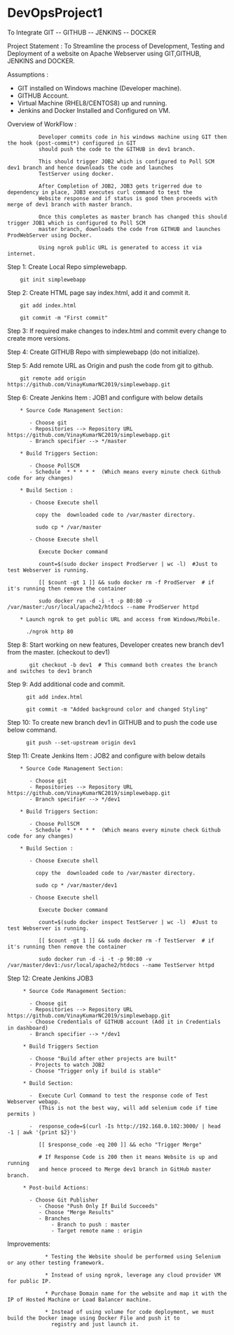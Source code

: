 # DevOpsProject1

To Integrate GIT -- GITHUB -- JENKINS -- DOCKER 

 Project Statement : To Streamline the process of Development, Testing and Deployment of a website on Apache Webserver 
                     using GIT,GITHUB, JENKINS and DOCKER. 
                     
 Assumptions :
 
 * GIT installed on Windows machine (Developer machine).
 * GITHUB Account.
 * Virtual Machine (RHEL8/CENTOS8) up and running.
 * Jenkins and Docker Installed and Configured on VM.
 
  Overview of WorkFlow : 
  
              Developer commits code in his windows machine using GIT then the hook (post-commit*) configured in GIT 
              should push the code to the GITHUB in dev1 branch. 
              
              This should trigger JOB2 which is configured to Poll SCM dev1 branch and hence downloads the code and launches 
              TestServer using docker.
              
              After Completion of JOB2, JOB3 gets trigerred due to dependency in place, JOB3 executes curl command to test the
              Website response and if status is good then proceeds with merge of dev1 branch with master branch.
              
              Once this completes as master branch has changed this should trigger JOB1 which is configured to Poll SCM
              master branch, downloads the code from GITHUB and launches ProdWebServer using Docker.
              
              Using ngrok public URL is generated to access it via internet. 
           
              
              
 
 Step 1: Create Local Repo simplewebapp.
 
        git init simplewebapp
        
 Step 2: Create HTML page say index.html, add it and commit it.
 
        git add index.html
        
        git commit -m "First commit"
        
Step 3: If required make changes to index.html and commit every change to create more versions.

Step 4: Create GITHUB Repo with simplewebapp (do not initialize).

Step 5: Add remote URL as Origin and push the code from git to github.

        git remote add origin https://github.com/VinayKumarNC2019/simplewebapp.git 
        
Step 6: Create Jenkins Item : JOB1  and configure with below details

        * Source Code Management Section:
        
           - Choose git
           - Repositories --> Repository URL https://github.com/VinayKumarNC2019/simplewebapp.git
           - Branch specifier --> */master
          
        * Build Triggers Section:
        
           - Choose PollSCM
           - Schedule  * * * * *  (Which means every minute check Github code for any changes)
           
        * Build Section :
        
           - Choose Execute shell 
           
             copy the  downloaded code to /var/master directory.
             
             sudo cp * /var/master
             
           - Choose Execute shell 
           
              Execute Docker command 
        
              count=$(sudo docker inspect ProdServer | wc -l)  #Just to test Webserver is running.
        
              [[ $count -gt 1 ]] && sudo docker rm -f ProdServer  # if it's running then remove the container

              sudo docker run -d -i -t -p 80:80 -v /var/master:/usr/local/apache2/htdocs --name ProdServer httpd

        * Launch ngrok to get public URL and access from Windows/Mobile.
        
          ./ngrok http 80
        
        
Step 8:   Start working on new features, Developer creates new branch dev1 from the master. (checkout to dev1)

           git checkout -b dev1  # This command both creates the branch and switches to dev1 branch
           
Step 9:   Add additional code and commit.

          git add index.html
          
          git commit -m "Added background color and changed Styling"
          

Step 10:  To create new branch dev1 in GITHUB and to push the code use below command.

          git push --set-upstream origin dev1 

Step 11:  Create Jenkins Item : JOB2  and configure with below details

        * Source Code Management Section:
        
           - Choose git
           - Repositories --> Repository URL https://github.com/VinayKumarNC2019/simplewebapp.git
           - Branch specifier --> */dev1
          
        * Build Triggers Section:
        
           - Choose PollSCM
           - Schedule  * * * * *  (Which means every minute check Github code for any changes)
           
        * Build Section :
        
           - Choose Execute shell 
           
             copy the  downloaded code to /var/master directory.
             
             sudo cp * /var/master/dev1
             
           - Choose Execute shell 
           
              Execute Docker command 
        
              count=$(sudo docker inspect TestServer | wc -l)  #Just to test Webserver is running.
        
              [[ $count -gt 1 ]] && sudo docker rm -f TestServer  # if it's running then remove the container

              sudo docker run -d -i -t -p 90:80 -v /var/master/dev1:/usr/local/apache2/htdocs --name TestServer httpd
           
           
Step 12:  Create Jenkins JOB3

         * Source Code Management Section:
        
           - Choose git
           - Repositories --> Repository URL https://github.com/VinayKumarNC2019/simplewebapp.git
           - Choose Credentials of GITHUB account (Add it in Credentials in dashboard)
           - Branch specifier --> */dev1

         * Build Triggers Section
         
           - Choose "Build after other projects are built"
           - Projects to watch JOB2 
           - Choose "Trigger only if build is stable"
            
         * Build Section:
        
           -  Execute Curl Command to test the response code of Test Webserver webapp. 
              (This is not the best way, will add selenium code if time permits )
        
           -  response_code=$(curl -Is http://192.168.0.102:3000/ | head -1 | awk '{print $2}')

              [[ $response_code -eq 200 ]] && echo "Trigger Merge"
              
              # If Response Code is 200 then it means Website is up and running 
              and hence proceed to Merge dev1 branch in GitHub master branch.
                    
         * Post-build Actions: 
         
           - Choose Git Publisher
              - Choose "Push Only If Build Succeeds"
              - Choose "Merge Results"
              - Branches 
                  - Branch to push : master
                  - Target remote name : origin
                     
          
  Improvements:
  
                * Testing the Website should be performed using Selenium or any other testing framework.
                
                * Instead of using ngrok, leverage any cloud provider VM for public IP.
                
                * Purchase Domain name for the website and map it with the IP of Hosted Machine or Load Balancer machine.
                
                * Instead of using volume for code deployment, we must build the Docker image using Docker File and push it to
                  registry and just launch it. 
               

 
 
